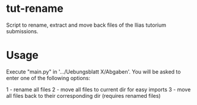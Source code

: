 # tut-rename
Script to rename, extract and move back files of the Ilias tutorium submissions.

# Usage

Execute "main.py" in '.../Uebungsblatt X/Abgaben'.
You will be asked to enter one of the following options:

1 - rename all files
2 - move all files to current dir for easy imports
3 - move all files back to their corresponding dir (requires renamed files)
